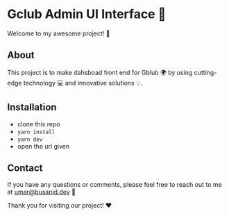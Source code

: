 # Gclub Admin UI Interface 👋

Welcome to my awesome project! 🚀

## About

This project is to make dahsboad front end for Gblub 🌍 by using cutting-edge technology 💻 and innovative solutions 💡.


## Installation

- clone this repo
- ```yarn install```
- ```yarn dev```
- open the url given
  

## Contact

If you have any questions or comments, please feel free to reach out to me at umar@busanid.dev 📧

Thank you for visiting our project! ❤️
